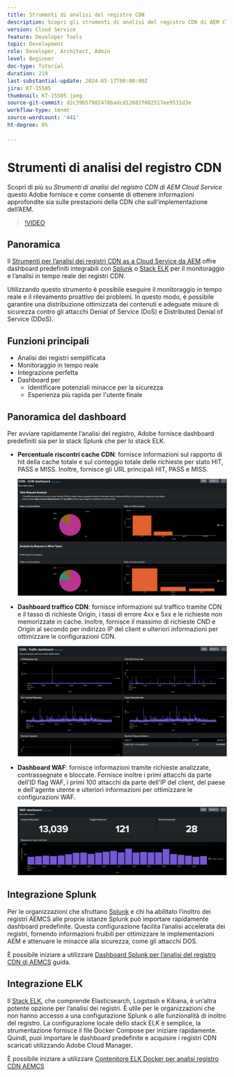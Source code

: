 ```yaml
---
title: Strumenti di analisi del registro CDN
description: Scopri gli strumenti di analisi del registro CDN di AEM Cloud Service forniti da Adobe e come questi consentono di ottenere informazioni sia sulle prestazioni della CDN che sull’implementazione dell’AEM.
version: Cloud Service
feature: Developer Tools
topic: Development
role: Developer, Architect, Admin
level: Beginner
doc-type: Tutorial
duration: 219
last-substantial-update: 2024-05-17T00:00:00Z
jira: KT-15505
thumbnail: KT-15505.jpeg
source-git-commit: d2c39b57982478badcd12682f082517ee9531d3e
workflow-type: tm+mt
source-wordcount: '441'
ht-degree: 0%

---
```



# Strumenti di analisi del registro CDN

Scopri di più su _Strumenti di analisi del registro CDN di AEM Cloud Service_ questo Adobe fornisce e come consente di ottenere informazioni approfondite sia sulle prestazioni della CDN che sull’implementazione dell’AEM.
 
>[!VIDEO](https://video.tv.adobe.com/v/3429177?quality=12&learn=on)

## Panoramica

Il [Strumenti per l’analisi dei registri CDN as a Cloud Service da AEM](https://github.com/adobe/AEMCS-CDN-Log-Analysis-Tooling) offre dashboard predefiniti integrabili con [Splunk](https://www.splunk.com/en_us/products/observability-cloud.html) o [Stack ELK](https://www.elastic.co/elastic-stack) per il monitoraggio e l’analisi in tempo reale dei registri CDN.

Utilizzando questo strumento è possibile eseguire il monitoraggio in tempo reale e il rilevamento proattivo dei problemi. In questo modo, è possibile garantire una distribuzione ottimizzata dei contenuti e adeguate misure di sicurezza contro gli attacchi Denial of Service (DoS) e Distributed Denial of Service (DDoS).

## Funzioni principali

- Analisi dei registri semplificata
- Monitoraggio in tempo reale
- Integrazione perfetta
- Dashboard per
   - Identificare potenziali minacce per la sicurezza
   - Esperienza più rapida per l&#39;utente finale

## Panoramica del dashboard

Per avviare rapidamente l’analisi del registro, Adobe fornisce dashboard predefiniti sia per lo stack Splunk che per lo stack ELK.

- **Percentuale riscontri cache CDN**: fornisce informazioni sul rapporto di hit della cache totale e sul conteggio totale delle richieste per stato HIT, PASS e MISS. Inoltre, fornisce gli URL principali HIT, PASS e MISS.

  ![Percentuale riscontri cache CDN](assets/CHR-dashboard.png)

- **Dashboard traffico CDN**: fornisce informazioni sul traffico tramite CDN e il tasso di richieste Origin, i tassi di errore 4xx e 5xx e le richieste non memorizzate in cache. Inoltre, fornisce il massimo di richieste CND e Origin al secondo per indirizzo IP del client e ulteriori informazioni per ottimizzare le configurazioni CDN.

  ![Dashboard traffico CDN](assets/Traffic-dashboard.png)

- **Dashboard WAF**: fornisce informazioni tramite richieste analizzate, contrassegnate e bloccate. Fornisce inoltre i primi attacchi da parte dell&#39;ID flag WAF, i primi 100 attacchi da parte dell&#39;IP del client, del paese e dell&#39;agente utente e ulteriori informazioni per ottimizzare le configurazioni WAF.

  ![Dashboard WAF](assets/WAF-Dashboard.png)

## Integrazione Splunk

Per le organizzazioni che sfruttano [Splunk](https://www.splunk.com/en_us/products/observability-cloud.html) e chi ha abilitato l’inoltro dei registri AEMCS alle proprie istanze Splunk può importare rapidamente dashboard predefinite. Questa configurazione facilita l’analisi accelerata dei registri, fornendo informazioni fruibili per ottimizzare le implementazioni AEM e attenuare le minacce alla sicurezza, come gli attacchi DOS.

È possibile iniziare a utilizzare [Dashboard Splunk per l’analisi del registro CDN di AEMCS](https://github.com/adobe/AEMCS-CDN-Log-Analysis-Tooling/blob/main/Splunk/READEME.md#splunk-dashboards-for-aemcs-cdn-log-analysis) guida.


## Integrazione ELK

Il [Stack ELK](https://www.elastic.co/elastic-stack), che comprende Elasticsearch, Logstash e Kibana, è un’altra potente opzione per l’analisi dei registri. È utile per le organizzazioni che non hanno accesso a una configurazione Splunk o alle funzionalità di inoltro del registro. La configurazione locale dello stack ELK è semplice, la strumentazione fornisce il file Docker Compose per iniziare rapidamente. Quindi, puoi importare le dashboard predefinite e acquisire i registri CDN scaricati utilizzando Adobe Cloud Manager.

È possibile iniziare a utilizzare [Contenitore ELK Docker per analisi registro CDN AEMCS](https://github.com/adobe/AEMCS-CDN-Log-Analysis-Tooling/blob/main/ELK/README.md#elk-docker-container-for-aemcs-cdn-log-analysis)


